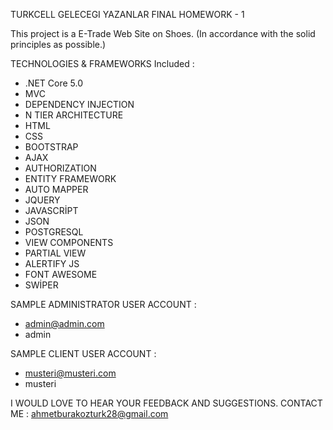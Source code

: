 TURKCELL GELECEGI YAZANLAR FINAL HOMEWORK - 1

This project is a E-Trade Web Site on Shoes.
(In accordance with the solid principles as possible.)

TECHNOLOGIES & FRAMEWORKS Included : 
  - .NET Core 5.0
  - MVC
  - DEPENDENCY INJECTION
  - N TIER ARCHITECTURE
  - HTML
  - CSS
  - BOOTSTRAP
  - AJAX
  - AUTHORIZATION
  - ENTITY FRAMEWORK
  - AUTO MAPPER
  - JQUERY
  - JAVASCRİPT
  - JSON
  - POSTGRESQL
  - VIEW COMPONENTS
  - PARTIAL VIEW
  - ALERTIFY JS
  - FONT AWESOME
  - SWİPER

SAMPLE ADMINISTRATOR USER ACCOUNT :
  - admin@admin.com
  - admin
 
 SAMPLE CLIENT USER ACCOUNT :
 - musteri@musteri.com
 - musteri

I WOULD LOVE TO HEAR YOUR FEEDBACK AND SUGGESTIONS. CONTACT ME : ahmetburakozturk28@gmail.com
